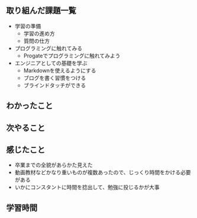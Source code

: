 ## 取り組んだ課題一覧
- 学習の準備
  - 学習の進め方
  - 質問の仕方
- プログラミングに触れてみる
  - Progateでプログラミングに触れてみよう
- エンジニアとしての基礎を学ぶ
  - Markdownを使えるようにする
  - ブログを書く習慣をつける
  - ブラインドタッチができる
## わかったこと
## 次やること
## 感じたこと
- 卒業までの全貌があらかた見えた
- 動画教材などかなり重いものが複数あったので、じっくり時間をかける必要がある
- いかにコンスタントに時間を捻出して、勉強に投じるかが大事
## 学習時間
